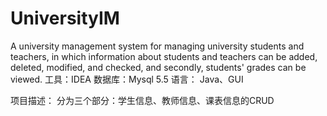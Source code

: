 # UniversityIM
A university management system for managing university students and teachers, in which information about students and teachers can be added, deleted, modified, and checked, and secondly, students' grades can be viewed.
工具：IDEA
数据库：Mysql 5.5
语言：  Java、GUI

项目描述：
分为三个部分：学生信息、教师信息、课表信息的CRUD
